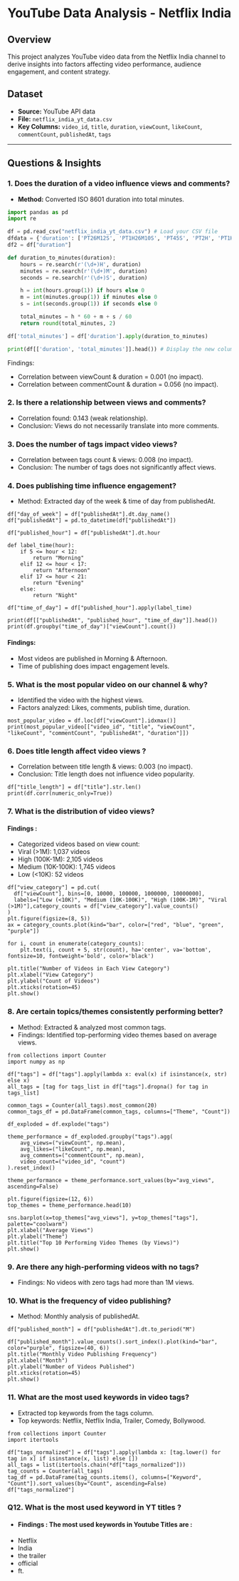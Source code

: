 # YouTube Data Analysis - Netflix India

## Overview

This project analyzes YouTube video data from the Netflix India channel to derive insights into factors affecting video performance, audience engagement, and content strategy.

## Dataset

- **Source:** YouTube API data
- **File:** `netflix_india_yt_data.csv`
- **Key Columns:** `video_id`, `title`, `duration`, `viewCount`, `likeCount`, `commentCount`, `publishedAt`, `tags`

---

## Questions & Insights

### 1. Does the duration of a video influence views and comments?

- **Method:** Converted ISO 8601 duration into total minutes.

```python
import pandas as pd
import re

df = pd.read_csv("netflix_india_yt_data.csv") # Load your CSV file
dfdata = {'duration': ['PT26M12S', 'PT1H26M10S', 'PT45S', 'PT2H', 'PT1H', 'PT1M']}
df2 = df["duration"]

def duration_to_minutes(duration):
    hours = re.search(r'(\d+)H', duration)
    minutes = re.search(r'(\d+)M', duration)
    seconds = re.search(r'(\d+)S', duration)

    h = int(hours.group(1)) if hours else 0
    m = int(minutes.group(1)) if minutes else 0
    s = int(seconds.group(1)) if seconds else 0

    total_minutes = h * 60 + m + s / 60
    return round(total_minutes, 2)

df['total_minutes'] = df['duration'].apply(duration_to_minutes)

print(df[['duration', 'total_minutes']].head()) # Display the new column
```
Findings:
- Correlation between viewCount & duration = 0.001 (no impact).
- Correlation between commentCount & duration = 0.056 (no impact).

### 2. Is there a relationship between views and comments?
- Correlation found: 0.143 (weak relationship).
- Conclusion: Views do not necessarily translate into more comments.
### 3. Does the number of tags impact video views?
- Correlation between tags count & views: 0.008 (no impact).
- Conclusion: The number of tags does not significantly affect views.
### 4. Does publishing time influence engagement?
- Method: Extracted day of the week & time of day from publishedAt.
```
df["day_of_week"] = df["publishedAt"].dt.day_name()
df["publishedAt"] = pd.to_datetime(df["publishedAt"])

df["published_hour"] = df["publishedAt"].dt.hour

def label_time(hour):
    if 5 <= hour < 12:
        return "Morning"
    elif 12 <= hour < 17:
        return "Afternoon"
    elif 17 <= hour < 21:
        return "Evening"
    else:
        return "Night"

df["time_of_day"] = df["published_hour"].apply(label_time)

print(df[["publishedAt", "published_hour", "time_of_day"]].head())
print(df.groupby("time_of_day")["viewCount"].count())
```
#### Findings:
- Most videos are published in Morning & Afternoon.
- Time of publishing does impact engagement levels.
### 5. What is the most popular video on our channel & why?
- Identified the video with the highest views.
- Factors analyzed: Likes, comments, publish time, duration.

```
most_popular_video = df.loc[df["viewCount"].idxmax()]
print(most_popular_video[["video_id", "title", "viewCount", "likeCount", "commentCount", "publishedAt", "duration"]])
```
### 6. Does title length affect video views ?
- Correlation between title length & views: 0.003 (no impact).
- Conclusion: Title length does not influence video popularity.
```
df["title_length"] = df["title"].str.len()
print(df.corr(numeric_only=True))
```
### 7. What is the distribution of video views?
#### Findings :
- Categorized videos based on view count:
- Viral (>1M): 1,037 videos
- High (100K-1M): 2,105 videos
- Medium (10K-100K): 1,745 videos
- Low (<10K): 52 videos
```
df["view_category"] = pd.cut(
  df["viewCount"], bins=[0, 10000, 100000, 1000000, 10000000],
  labels=["Low (<10K)", "Medium (10K-100K)", "High (100K-1M)", "Viral (>1M)"],category_counts = df["view_category"].value_counts()
)
plt.figure(figsize=(8, 5))
ax = category_counts.plot(kind="bar", color=["red", "blue", "green", "purple"])

for i, count in enumerate(category_counts):
    plt.text(i, count + 5, str(count), ha='center', va='bottom', fontsize=10, fontweight='bold', color='black')

plt.title("Number of Videos in Each View Category")
plt.xlabel("View Category")
plt.ylabel("Count of Videos")
plt.xticks(rotation=45)
plt.show()
```
### 8. Are certain topics/themes consistently performing better?
- Method: Extracted & analyzed most common tags.
- Findings: Identified top-performing video themes based on average views.
```
from collections import Counter
import numpy as np

df["tags"] = df["tags"].apply(lambda x: eval(x) if isinstance(x, str) else x)
all_tags = [tag for tags_list in df["tags"].dropna() for tag in tags_list]

common_tags = Counter(all_tags).most_common(20)
common_tags_df = pd.DataFrame(common_tags, columns=["Theme", "Count"])

df_exploded = df.explode("tags")

theme_performance = df_exploded.groupby("tags").agg(
    avg_views=("viewCount", np.mean),
    avg_likes=("likeCount", np.mean),
    avg_comments=("commentCount", np.mean),
    video_count=("video_id", "count")
).reset_index()

theme_performance = theme_performance.sort_values(by="avg_views", ascending=False)

plt.figure(figsize=(12, 6))
top_themes = theme_performance.head(10)

sns.barplot(x=top_themes["avg_views"], y=top_themes["tags"], palette="coolwarm")
plt.xlabel("Average Views")
plt.ylabel("Theme")
plt.title("Top 10 Performing Video Themes (by Views)")
plt.show()
```
### 9. Are there any high-performing videos with no tags?
- Findings: No videos with zero tags had more than 1M views.

### 10. What is the frequency of video publishing?
- Method: Monthly analysis of publishedAt.
```
df["published_month"] = df["publishedAt"].dt.to_period("M")

df["published_month"].value_counts().sort_index().plot(kind="bar", color="purple", figsize=(40, 6))
plt.title("Monthly Video Publishing Frequency")
plt.xlabel("Month")
plt.ylabel("Number of Videos Published")
plt.xticks(rotation=45)
plt.show()
```
### 11. What are the most used keywords in video tags?
- Extracted top keywords from the tags column.
- Top keywords: Netflix, Netflix India, Trailer, Comedy, Bollywood.
```
from collections import Counter
import itertools

df["tags_normalized"] = df["tags"].apply(lambda x: [tag.lower() for tag in x] if isinstance(x, list) else [])
all_tags = list(itertools.chain(*df["tags_normalized"]))
tag_counts = Counter(all_tags)
tag_df = pd.DataFrame(tag_counts.items(), columns=["Keyword", "Count"]).sort_values(by="Count", ascending=False)
df["tags_normalized"]
```
### Q12. What is the most used keyword in YT titles ?
- #### Findings : The most used keywords in Youtube Titles are :
- Netflix
- India
- the trailer
- official
- ft.
